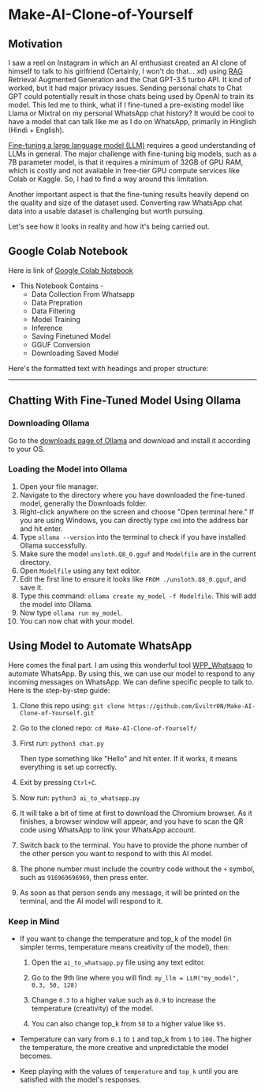 # Make-AI-Clone-of-Yourself

## Motivation

I saw a reel on Instagram in which an AI enthusiast created an AI clone of himself to talk to his girlfriend (Certainly, I won't do that... xd) using [RAG](https://youtu.be/YVWxbHJakgg?feature=shared) Retrieval Augmented Generation and the Chat GPT-3.5 turbo API. It kind of worked, but it had major privacy issues. Sending personal chats to Chat GPT could potentially result in those chats being used by OpenAI to train its model. This led me to think, what if I fine-tuned a pre-existing model like Llama or Mixtral on my personal WhatsApp chat history? It would be cool to have a model that can talk like me as I do on WhatsApp, primarily in Hinglish (Hindi + English).

[Fine-tuning a large language model (LLM)](https://youtu.be/YVWxbHJakgg?feature=shared) requires a good understanding of LLMs in general. The major challenge with fine-tuning big models, such as a 7B parameter model, is that it requires a minimum of 32GB of GPU RAM, which is costly and not available in free-tier GPU compute services like Colab or Kaggle. So, I had to find a way around this limitation.

Another important aspect is that the fine-tuning results heavily depend on the quality and size of the dataset used. Converting raw WhatsApp chat data into a usable dataset is challenging but worth pursuing.

Let's see how it looks in reality and how it's being carried out.

## Google Colab Notebook

Here is link of [Google Colab Notebook](https://)

* This Notebook Contains - 
    * Data Collection From Whatsapp
    * Data Prepration
    * Data Filtering
    * Model Training
    * Inference
    * Saving Finetuned Model
    * GGUF Conversion
    * Downloading Saved Model

Here's the formatted text with headings and proper structure:

---

## Chatting With Fine-Tuned Model Using Ollama

### Downloading Ollama
Go to the [downloads page of Ollama](https://ollama.com/download) and download and install it according to your OS.

### Loading the Model into Ollama
1. Open your file manager.
2. Navigate to the directory where you have downloaded the fine-tuned model, generally the Downloads folder.
3. Right-click anywhere on the screen and choose "Open terminal here." If you are using Windows, you can directly type `cmd` into the address bar and hit enter.
4. Type `ollama --version` into the terminal to check if you have installed Ollama successfully.
5. Make sure the model `unsloth.Q8_0.gguf` and `Modelfile` are in the current directory.
6. Open `Modelfile` using any text editor.
7. Edit the first line to ensure it looks like `FROM ./unsloth.Q8_0.gguf`, and save it.
8. Type this command: `ollama create my_model -f Modelfile`. This will add the model into Ollama.
9. Now type `ollama run my_model`.
10. You can now chat with your model.

## Using Model to Automate WhatsApp
Here comes the final part. I am using this wonderful tool [WPP_Whatsapp](https://github.com/3mora2/WPP_Whatsapp) to automate WhatsApp. By using this, we can use our model to respond to any incoming messages on WhatsApp. We can define specific people to talk to. Here is the step-by-step guide:

1. Clone this repo using:
    `git clone https://github.com/Eviltr0N/Make-AI-Clone-of-Yourself.git`

2. Go to the cloned repo:
    `cd Make-AI-Clone-of-Yourself/`

3. First run:
    `python3 chat.py`

   Then type something like "Hello" and hit enter. If it works, it means everything is set up correctly.

4. Exit by pressing `Ctrl+C`.
5. Now run:
    `python3 ai_to_whatsapp.py`

6. It will take a bit of time at first to download the Chromium browser. As it finishes, a browser window will appear, and you have to scan the QR code using WhatsApp to link your WhatsApp account.
7. Switch back to the terminal. You have to provide the phone number of the other person you want to respond to with this AI model.
8. The phone number must include the country code without the `+` symbol, such as `916969696969`, then press enter.
9. As soon as that person sends any message, it will be printed on the terminal, and the AI model will respond to it.

### Keep in Mind
* If you want to change the temperature and top_k of the model (in simpler terms, temperature means creativity of the model), then:
    1. Open the `ai_to_whatsapp.py` file using any text editor.
    2. Go to the 9th line where you will find:
       `my_llm = LLM("my_model", 0.3, 50, 128)`

    3. Change `0.3` to a higher value such as `0.9` to increase the temperature (creativity) of the model.
    4. You can also change top_k from `50` to a higher value like `95`.

* Temperature can vary from `0.1` to `1` and top_k from `1` to `100`. The higher the temperature, the more creative and unpredictable the model becomes.
* Keep playing with the values of `temperature` and `top_k` until you are satisfied with the model's responses.


